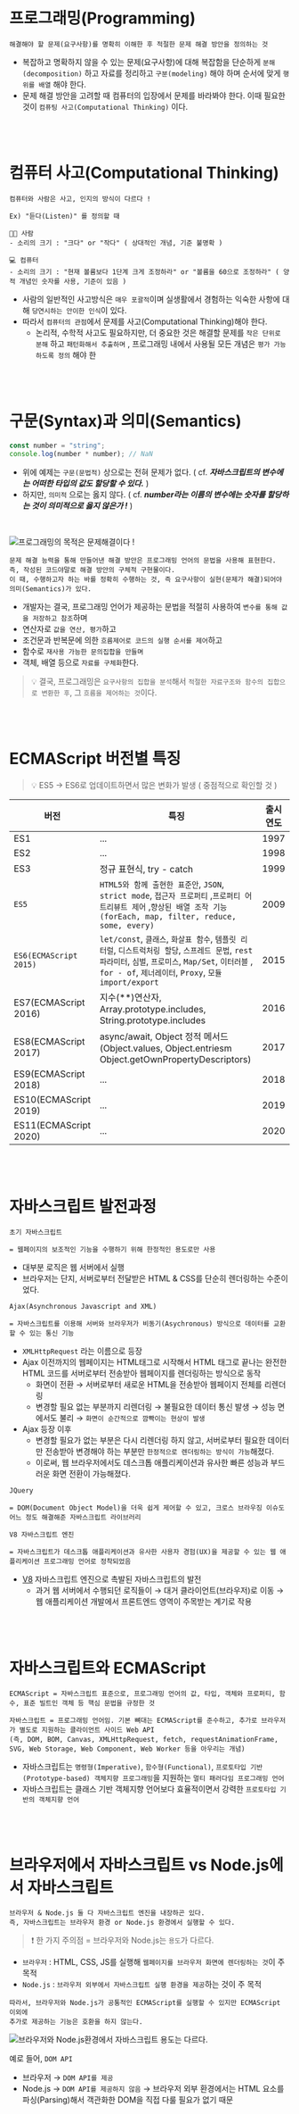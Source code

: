 # 프로그래밍(Programming)

```
해결해야 할 문제(요구사항)를 명확히 이해한 후 적절한 문제 해결 방안을 정의하는 것
```

- 복잡하고 명확하지 않을 수 있는 문제(요구사항)에 대해 복잡함을 단순하게 `분해(decomposition)` 하고 자료를 정리하고 `구분(modeling)` 해야 하며 순서에 맞게 `행위를 배열` 해야 한다.
- 문제 해결 방안을 고려할 때 컴퓨터의 입장에서 문제를 바라봐야 한다. 이때 필요한 것이 `컴퓨팅 사고(Computational Thinking)` 이다.

<br />
<br />

# 컴퓨터 사고(Computational Thinking)

```
컴퓨터와 사람은 사고, 인지의 방식이 다르다 !
```

```
Ex) "듣다(Listen)" 를 정의할 때

👨‍🦱 사람
- 소리의 크기 : "크다" or "작다" ( 상대적인 개념, 기준 불명확 )

💻 컴퓨터
- 소리의 크기 : "현재 볼륨보다 1단계 크게 조정하라" or "볼륨을 60으로 조정하라" ( 양적 개념인 숫자를 사용, 기준이 있음 )
```

- 사람의 일반적인 사고방식은 `매우 포괄적`이며 실생활에서 경험하는 익숙한 사항에 대해 `당연시하는 안이한 인식`이 있다.
- 따라서 `컴퓨터의 관점`에서 문제를 사고(Computational Thinking)해야 한다.
  - 논리적, 수학적 사고도 필요하지만, 더 중요한 것은 해결할 문제를 `작은 단위로 분해` 하고 `패턴화해서 추출하며` , 프로그래밍 내에서 사용될 모든 개념은 `평가 가능하도록 정의` 해야 한

<br />
<br />

# 구문(Syntax)과 의미(Semantics)

```jsx
const number = "string";
console.log(number * number); // NaN
```

- 위에 예제는 `구문(문법적)` 상으로는 전혀 문제가 없다. ( cf. **_자바스크립트의 변수에는 어떠한 타입의 값도 할당할 수 있다._** )
- 하지만, `의미적` 으로는 옳지 않다. ( cf. **_number라는 이름의 변수에는 숫자를 할당하는 것이 의미적으로 옳지 않은가 !_** )

<br>

![프로그래밍의 목적은 문제해결이다 !](https://poiemaweb.com/img/coding.png)

```
문제 해결 능력을 통해 만들어낸 해결 방안은 프로그래밍 언어의 문법을 사용해 표현한다. 즉, 작성된 코드야말로 해결 방안의 구체적 구현물이다.
이 때, 수행하고자 하는 바를 정확히 수행하는 것, 즉 요구사항이 실현(문제가 해결)되어야 의미(Semantics)가 있다.
```

- 개발자는 결국, 프로그래밍 언어가 제공하는 문법을 적절히 사용하여 `변수를 통해 값을 저장하고 참조`하며
- 연산자로 `값을 연산, 평가`하고
- 조건문과 반복문에 의한 `흐름제어로 코드의 실행 순서를 제어`하고
- 함수로 `재사용 가능한 문의집합을 만들며`
- 객체, 배열 등으로 `자료를 구체화`한다.

> 💡 결국, 프로그래밍은 `요구사항의 집합을 분석`해서 `적절한 자료구조와 함수의 집합으로 변환한 후`, 그 `흐름을 제어하는 것`이다.

<br>
<br>

# ECMAScript 버전별 특징

> 💡 ES5 → ES6로 업데이트하면서 많은 변화가 발생 ( 중점적으로 확인할 것 )

| 버전                   | 특징                                                                                                                                                                                                              | 출시 연도 |
| ---------------------- | ----------------------------------------------------------------------------------------------------------------------------------------------------------------------------------------------------------------- | --------- |
| ES1                    | ...                                                                                                                                                                                                               | 1997      |
| ES2                    | ...                                                                                                                                                                                                               | 1998      |
| ES3                    | 정규 표현식, try - catch                                                                                                                                                                                          | 1999      |
| `ES5`                  | `HTML5와 함께 출현한 표준안`, `JSON`, `strict mode`, `접근자 프로퍼티` ,`프로퍼티 어트리뷰트 제어` ,`향상된 배열 조작 기능(forEach, map, filter, reduce, some, every)`                                            | 2009      |
| `ES6(ECMAScript 2015)` | `let/const`, `클래스`, `화살표 함수`, `템플릿 리터럴`, `디스트럭처링 할당`, `스프레드 문법`, `rest 파라미터`, `심벌`, `프로미스`, `Map/Set`, `이터러블` , `for - of`, `제너레이터`, `Proxy`, `모듈 import/export` | 2015      |
| ES7(ECMAScript 2016)   | 지수(\*\*)연산자, Array.prototype.includes, String.prototype.includes                                                                                                                                             | 2016      |
| ES8(ECMAScript 2017)   | async/await, Object 정적 메서드 (Object.values, Object.entriesm Object.getOwnPropertyDescriptors)                                                                                                                 | 2017      |
| ES9(ECMAScript 2018)   | ...                                                                                                                                                                                                               | 2018      |
| ES10(ECMAScript 2019)  | ...                                                                                                                                                                                                               | 2019      |
| ES11(ECMAScript 2020)  | ...                                                                                                                                                                                                               | 2020      |

<br>
<br>

# 자바스크립트 발전과정

```
초기 자바스크립트

= 웹페이지의 보조적인 기능을 수행하기 위해 한정적인 용도로만 사용
```

- 대부분 로직은 웹 서버에서 실행
- 브라우저는 단지, 서버로부터 전달받은 HTML & CSS를 단순히 렌더링하는 수준이었다.

```
Ajax(Asynchronous Javascript and XML)

= 자바스크립트를 이용해 서버와 브라우저가 비동기(Asychronous) 방식으로 데이터를 교환할 수 있는 통신 기능
```

- `XMLHttpRequest` 라는 이름으로 등장
- Ajax 이전까지의 웹페이지는 HTML태그로 시작해서 HTML 태그로 끝나는 완전한 HTML 코드를 서버로부터 전송받아 웹페이지를 렌더링하는 방식으로 동작
  - 화면이 전환 → 서버로부터 새로운 HTML을 전송받아 웹페이지 전체를 리렌더링
  - 변경할 필요 없는 부분까지 리렌더링 → 불필요한 데이터 통신 발생 → 성능 면에서도 불리 → `화면이 순간적으로 깜빡이는 현상이 발생`
- Ajax 등장 이후
  - 변경할 필요가 없는 부분은 다시 리렌더링 하지 않고, 서버로부터 필요한 데이터만 전송받아 변경해야 하는 부분만 `한정적으로 렌더링하는 방식이 가능`해졌다.
  - 이로써, 웹 브라우저에서도 데스크톱 애플리케이션과 유사한 빠른 성능과 부드러운 화면 전환이 가능해졌다.

```
JQuery

= DOM(Document Object Model)을 더욱 쉽게 제어할 수 있고, 크로스 브라우징 이슈도 어느 정도 해결해준 자바스크립트 라이브러리
```

```
V8 자바스크립트 엔진

= 자바스크립트가 데스크톱 애플리케이션과 유사한 사용자 경험(UX)을 제공할 수 있는 웹 애플리케이션 프로그래밍 언어로 정착되었음
```

- [V8](https://ko.wikipedia.org/wiki/V8_%EC%9E%90%EB%B0%94%EC%8A%A4%ED%81%AC%EB%A6%BD%ED%8A%B8_%EC%97%94%EC%A7%84) 자바스크립트 엔진으로 촉발된 자바스크립트의 발전
  - 과거 웹 서버에서 수행되던 로직들이 → 대거 클라이언트(브라우저)로 이동 → 웹 애플리케이션 개발에서 프론트엔드 영역이 주목받는 계기로 작용

<br>
<br>

# 자바스크립트와 ECMAScript

```
ECMAScript = 자바스크립트 표준으로, 프로그래밍 언어의 값, 타입, 객체와 프로퍼티, 함수, 표준 빌트인 객체 등 핵심 문법을 규정한 것
```

```
자바스크립트 = 프로그래밍 언어임. 기본 뼈대는 ECMAScript를 준수하고, 추가로 브라우저가 별도로 지원하는 클라이언트 사이드 Web API
(즉, DOM, BOM, Canvas, XMLHttpRequest, fetch, requestAnimationFrame, SVG, Web Storage, Web Component, Web Worker 등을 아우리는 개념)
```

- 자바스크립트는 `명령형(Imperative)`, `함수형(Functional)`, `프로토타입 기반(Prototype-based) 객체지향 프로그래밍`을 지원하는 `멀티 패러다임 프로그래밍 언어`
- 자바스크립트는 클래스 기반 객체지향 언어보다 효율적이면서 강력한 `프로토타입 기반의 객체지향 언어`

<br>
<br>

# 브라우저에서 자바스크립트 vs Node.js에서 자바스크립트

```
브라우저 & Node.js 둘 다 자바스크립트 엔진을 내장하곤 있다.
즉, 자바스크립트는 브라우저 환경 or Node.js 환경에서 실행할 수 있다.
```

> ❗ 한 가지 주의점 = 브라우저와 Node.js는 `용도`가 다르다.

- `브라우저` : HTML, CSS, JS를 실행해 `웹페이지를 브라우저 화면에 렌더링하는 것`이 주 목적
- `Node.js` : `브라우저 외부에서 자바스크립트 실행 환경을 제공`하는 것이 주 목적

```
따라서, 브라우저와 Node.js가 공통적인 ECMAScript를 실행할 수 있지만 ECMAScript 이외에
추가로 제공하는 기능은 호환을 하지 않는다.
```

![브라우저와 Node.js환경에서 자바스크립트 용도는 다르다.](https://blog.kakaocdn.net/dn/UZwB6/btrcOONqhNg/sHeVMd4VMk7uzyf6UlXBuk/img.png)

예로 들어, `DOM API`

- 브라우저 → `DOM API를 제공`
- Node.js → `DOM API를 제공하지 않음` → 브라우저 외부 환경에서는 HTML 요소를 파싱(Parsing)해서 객관화한 DOM을 직접 다룰 필요가 없기 때문

